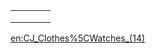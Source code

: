 |     |     |     |     |
|-----|-----|-----|-----|
|     |     |     |     |
|     |     |     |     |
|     |     |     |     |

[en:CJ\_Clothes%5CWatches\_(14)](/docs/en:cj_clothes%5cwatches_(14).md "wikilink")
